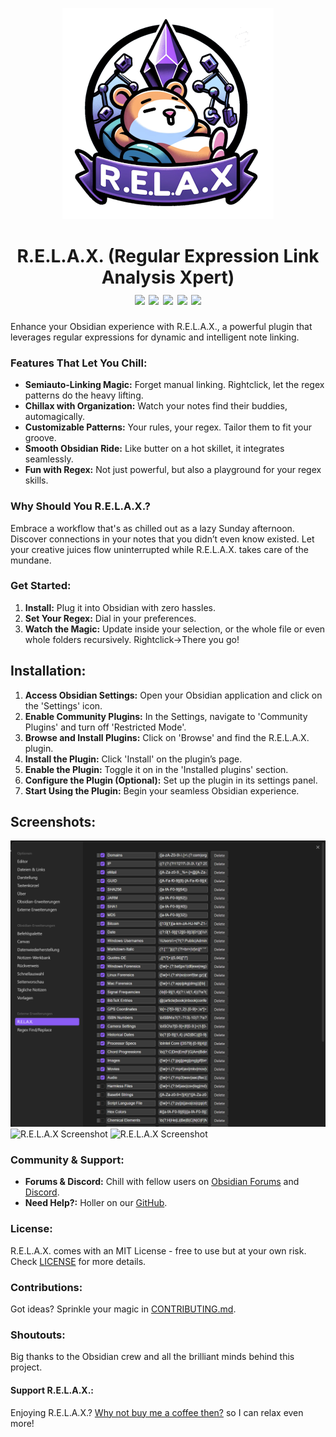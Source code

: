 <p align="center">
  <img src="Logo.png" alt="R.E.L.A.X Logo">
  <h1 align="center">R.E.L.A.X. (Regular Expression Link Analysis Xpert)
  <br>
  <a href="#"><img src="https://img.shields.io/badge/Version-1.3.8-blue"></a>
  <a href="#"><img src="https://img.shields.io/badge/License-MIT-orange"></a>
  <a href="#"><img src="https://img.shields.io/badge/Support-Daily-brightgreen"></a>
  <a href="#"><img src="https://img.shields.io/badge/KnownBugs-2-green"></a>
  <a href="#"><img src="https://img.shields.io/badge/ChatGPT-Approved-red"></a></h1>
</p>


Enhance your Obsidian experience with R.E.L.A.X., a powerful plugin that leverages regular expressions for dynamic and intelligent note linking.

### Features That Let You Chill:

- **Semiauto-Linking Magic:** Forget manual linking. Rightclick, let the regex patterns do the heavy lifting.
- **Chillax with Organization:** Watch your notes find their buddies, automagically.
- **Customizable Patterns:** Your rules, your regex. Tailor them to fit your groove.
- **Smooth Obsidian Ride:** Like butter on a hot skillet, it integrates seamlessly.
- **Fun with Regex:** Not just powerful, but also a playground for your regex skills.

### Why Should You R.E.L.A.X.?

Embrace a workflow that's as chilled out as a lazy Sunday afternoon. Discover connections in your notes that you didn’t even know existed. Let your creative juices flow uninterrupted while R.E.L.A.X. takes care of the mundane.

### Get Started:

1. **Install:** Plug it into Obsidian with zero hassles.
2. **Set Your Regex:** Dial in your preferences.
3. **Watch the Magic:** Update inside your selection, or the whole file or even whole folders recursively. Rightclick->There you go!

## Installation:

1. **Access Obsidian Settings:** Open your Obsidian application and click on the 'Settings' icon.
2. **Enable Community Plugins:** In the Settings, navigate to 'Community Plugins' and turn off 'Restricted Mode'.
3. **Browse and Install Plugins:** Click on 'Browse' and find the R.E.L.A.X. plugin.
4. **Install the Plugin:** Click 'Install' on the plugin’s page.
5. **Enable the Plugin:** Toggle it on in the 'Installed plugins' section.
6. **Configure the Plugin (Optional):** Set up the plugin in its settings panel.
7. **Start Using the Plugin:** Begin your seamless Obsidian experience.

## Screenshots:
<img src="Screenshot_1.PNG" alt="R.E.L.A.X Screenshot">
<img src="Screenshot_2.bmp" alt="R.E.L.A.X Screenshot">
<img src="Screenshot_3.bmp" alt="R.E.L.A.X Screenshot">

### Community & Support:

- **Forums & Discord:** Chill with fellow users on [Obsidian Forums](#) and [Discord](#).
- **Need Help?:** Holler on our [GitHub](#).

### License:

R.E.L.A.X. comes with an MIT License - free to use but at your own risk. Check [LICENSE](#) for more details.

### Contributions:

Got ideas? Sprinkle your magic in [CONTRIBUTING.md](#).

### Shoutouts:

Big thanks to the Obsidian crew and all the brilliant minds behind this project.

#### Support R.E.L.A.X.:

Enjoying R.E.L.A.X.? [Why not buy me a coffee then?](https://buymeacoffee.com/Syr1) so I can relax even more!
